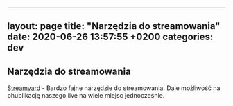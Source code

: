 -------
layout: page
title:  "Narzędzia do streamowania"
date:   2020-06-26 13:57:55 +0200
categories: dev
---
## Narzędzia do streamowania

[Streamyard](https://streamyard.com/) - Bardzo fajne narzędzie do streamowania. Daje możliwość na phublikację naszego live na wiele miejsc jednocześnie.
